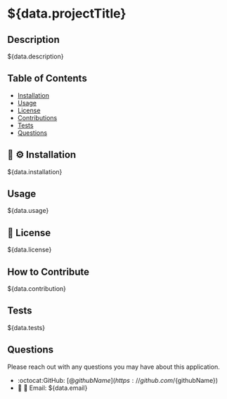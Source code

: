 # ${data.projectTitle}

## Description
${data.description}

## Table of Contents
- [Installation](#installation)
- [Usage](#usage)
- [License](#license)
- [Contributions](#contributions)
- [Tests](#test)
- [Questions](#questions)

## :wrench: ⚙️ Installation
${data.installation}

## Usage
${data.usage}

## 📑 License
${data.license}

## How to Contribute
${data.contribution}

## Tests
${data.tests}

## Questions
Please reach out with any questions you may have about this application.

* :octocat:GitHub: [@${githubName}](https://github.com/${githubName})
* :incoming_envelope: 📨 Email: ${data.email}